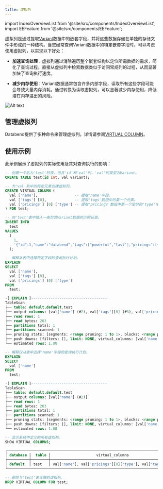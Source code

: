 ```yaml
---
title: 虚拟列
---
```


import IndexOverviewList from '@site/src/components/IndexOverviewList';
import EEFeature from '@site/src/components/EEFeature';

<EEFeature featureName='VIRTUAL COLUMN'/>

虚拟列是通过提取[Variant](/sql/sql-reference/data-types/data-type-variant)数据中的嵌套字段，并将这些数据存储在单独的存储文件中形成的一种结构。当您经常查询Variant数据中的特定嵌套字段时，可以考虑使用虚拟列，以实现以下好处：

- **加速查询处理**：虚拟列通过消除遍历整个嵌套结构以定位所需数据的需求，简化了查询过程。直接从虚拟列中检索数据类似于访问常规列的过程，从而显著加快了查询执行速度。

- **减少内存使用**：Variant数据通常包含许多内部字段，读取所有这些字段可能会导致大量内存消耗。通过转换为读取虚拟列，可以显著减少内存使用，降低潜在内存溢出的风险。

![Alt text](/img/sql/virtual-column.png)

## 管理虚拟列

Databend提供了多种命令来管理虚拟列。详情请参阅[VIRTUAL COLUMN](/sql/sql-commands/ddl/virtual-column/)。

## 使用示例

此示例展示了虚拟列的实际使用及其对查询执行的影响：

```sql
-- 创建一个名为'test'的表，包含'id'和'val'列，'val'列类型为Variant。
CREATE TABLE test(id int, val variant);

-- 为'val'列中的特定元素创建虚拟列。
CREATE VIRTUAL COLUMN (
  val ['name'],                 -- 提取'name'字段。
  val ['tags'] [0],             -- 提取'tags'数组中的第一个元素。
  val ['pricings'] [0] ['type'] -- 提取'pricings'数组中第一个定价的'type'字段。
) FOR test;

-- 向'test'表中插入一条包含Variant数据的示例记录。
INSERT INTO
  test
VALUES
  (
    1,
    '{"id":1,"name":"databend","tags":["powerful","fast"],"pricings":[{"type":"Standard","price":"Pay as you go"},{"type":"Enterprise","price":"Custom"}]}'
  );

-- 解释从表中选择特定字段的查询执行计划。
EXPLAIN
SELECT
  val ['name'],
  val ['tags'] [0],
  val ['pricings'] [0] ['type']
FROM
  test;

-[ EXPLAIN ]-----------------------------------
TableScan
├── table: default.default.test
├── output columns: [val['name'] (#2), val['tags'][0] (#3), val['pricings'][0]['type'] (#4)]
├── read rows: 1
├── read bytes: 203
├── partitions total: 1
├── partitions scanned: 1
├── pruning stats: [segments: <range pruning: 1 to 1>, blocks: <range pruning: 1 to 1, bloom pruning: 0 to 0>]
├── push downs: [filters: [], limit: NONE, virtual_columns: [val['name'], val['pricings'][0]['type'], val['tags'][0]]]
└── estimated rows: 1.00

-- 解释仅从表中选择'name'字段的查询执行计划。
EXPLAIN
SELECT
  val ['name']
FROM
  test;

-[ EXPLAIN ]-----------------------------------
TableScan
├── table: default.default.test
├── output columns: [val['name'] (#2)]
├── read rows: 1
├── read bytes: 203
├── partitions total: 1
├── partitions scanned: 1
├── pruning stats: [segments: <range pruning: 1 to 1>, blocks: <range pruning: 1 to 1, bloom pruning: 0 to 0>]
├── push downs: [filters: [], limit: NONE, virtual_columns: [val['name']]]
└── estimated rows: 1.00

-- 显示系统中定义的所有虚拟列。
SHOW VIRTUAL COLUMNS;

┌─────────────────────────────────────────────────────────────────────────────┐
│ database │  table │                     virtual_columns                     │
├──────────┼────────┼─────────────────────────────────────────────────────────┤
│ default  │ test   │ val['name'], val['pricings'][0]['type'], val['tags'][0] │
└─────────────────────────────────────────────────────────────────────────────┘

-- 删除与'test'表关联的虚拟列。
DROP VIRTUAL COLUMN FOR test;
```